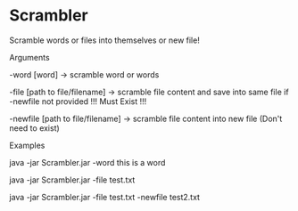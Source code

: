 # Scrambler
Scramble words or files into themselves or new file!

Arguments

-word [word] -> scramble word or words

-file [path to file/filename] -> scramble file content and save into same file if -newfile not provided !!! Must Exist !!!

-newfile [path to file/filename] -> scramble file content into new file (Don't need to exist)

Examples

java -jar Scrambler.jar -word this is a word

java -jar Scrambler.jar -file test.txt

java -jar Scrambler.jar -file test.txt -newfile test2.txt
